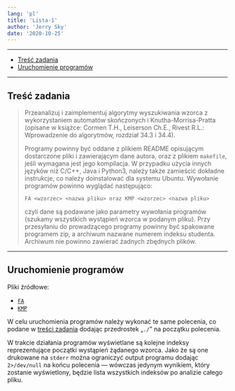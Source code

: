 ```yaml
---
lang: 'pl'
title: 'Lista-1'
author: 'Jerry Sky'
date: '2020-10-25'
---
```


---

- [Treść zadania](#treść-zadania)
- [Uruchomienie programów](#uruchomienie-programów)

---

## Treść zadania

> Przeanalizuj i zaimplementuj algorytmy wyszukiwania wzorca z wykorzystaniem automatów skończonych i Knutha-Morrisa-Pratta (opisane w książce: Cormen T.H., Leiserson Ch.E., Rivest R.L.: Wprowadzenie do algorytmów, rozdział 34.3 i 34.4).
>
> Programy powinny być oddane z plikiem README opisującym dostarczone pliki i zawierającym dane autora, oraz z plikiem `makefile`, jeśli wymagana jest jego kompilacja. W przypadku użycia innych języków niż C/C++, Java i Python3, należy także zamieścić dokładne instrukcje, co należy doinstalować dla systemu Ubuntu. Wywołanie programów powinno wyglądać następująco:
> ```
> FA <wzorzec> <nazwa pliku> oraz KMP <wzorzec> <nazwa pliku>
> ```
> czyli dane są podawane jako parametry wywołania programów (szukamy wszystkich wystąpień wzorca w podanym pliku). Przy przesyłaniu do prowadzącego programy powinny być spakowane programem zip, a archiwum nazwane numerem indeksu studenta. Archiwum nie powinno zawierać żadnych zbędnych plików.

---

## Uruchomienie programów

Pliki źródłowe:
- [`FA`](fa.py)
- [`KMP`](kmp.py)

W celu uruchomienia programów należy wykonać te same polecenia, co podane w [treści zadania](#treść-zadania) dodając przedrostek „`./`” na początku polecenia.

W trakcie działania programów wyświetlane są kolejne indeksy reprezentujące początki wystąpień żądanego wzorca. Jako że są one drukowane na `stderr` można ograniczyć output programu dodając ` 2>/dev/null` na końcu polecenia — wówczas jedynym wynikiem, który zostanie wyświetlony, będzie lista wszystkich indeksów po analizie całego pliku.
